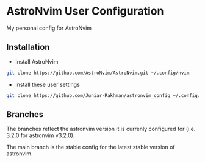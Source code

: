 # AstroNvim User Configuration

My personal config for AstroNvim

## Installation

- Install AstroNvim

```sh
git clone https://github.com/AstroNvim/AstroNvim.git ~/.config/nvim
```

- Install these user settings

```sh
git clone https://github.com/Juniar-Rakhman/astronvim_config ~/.config/nvim/lua/user
```

## Branches

The branches reflect the astronvim version it is currenly configured for (i.e. 3.2.0 for astronvim v3.2.0).

The main branch is the stable config for the latest stable version of astronvim.
